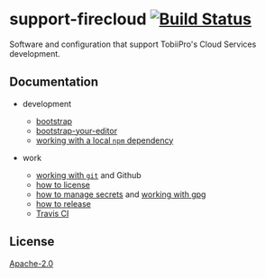 # support-firecloud [![Build Status][2]][1]

Software and configuration that support TobiiPro's Cloud Services development.


## Documentation

* development
  * [bootstrap](docs/bootstrap.md)
  * [bootstrap-your-editor](docs/bootstrap-your-editor.md)
  * [working with a local `npm` dependency](docs/working-with-a-local-npm-dep.md)

* work
  * [working with `git`](docs/working-with-git.md) and Github
  * [how to license](docs/how-to-license.md)
  * [how to manage secrets](docs/how-to-manage-secrets.md) and [working with gpg](docs/working-with-gpg.md)
  * [how to release](docs/how-to-release.md)
  * [Travis CI](docs/travis-ci.md)


## License

[Apache-2.0](LICENSE)


  [1]: https://travis-ci.org/tobiipro/support-firecloud
  [2]: https://travis-ci.org/tobiipro/support-firecloud.svg?branch=master
